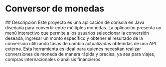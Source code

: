 <h1>Conversor de monedas</h1>
## Descripción
Este proyecto es una aplicación de consola en Java diseñada para convertir entre múltiples monedas. La aplicación presenta un menú interactivo que permite a los usuarios seleccionar la conversión deseada, ingresar un monto específico y obtener el resultado de la conversión utilizando tasas de cambio actualizadas obtenidas de una API externa. Esta herramienta es ideal para quienes necesitan realizar conversiones de moneda de manera rápida y precisa, ya sea para viajes, compras internacionales o análisis financieros.

